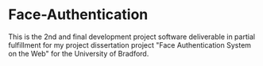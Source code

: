 # Face-Authentication
This is the 2nd and final development project software deliverable in partial fulfillment for my project dissertation project "Face Authentication System on the Web" for the University of Bradford.
